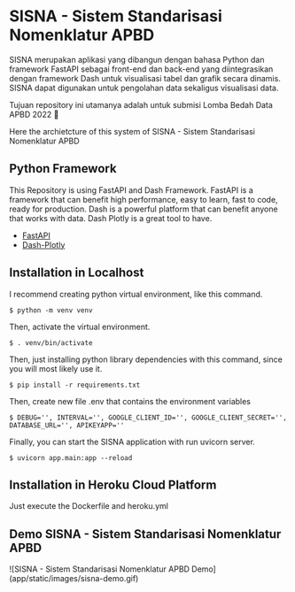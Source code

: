 # SISNA - Sistem Standarisasi Nomenklatur APBD
SISNA merupakan aplikasi yang dibangun dengan bahasa Python dan framework FastAPI sebagai front-end dan back-end yang diintegrasikan dengan framework Dash untuk visualisasi tabel dan grafik secara dinamis. SISNA dapat digunakan untuk pengolahan data sekaligus visualisasi data.

Tujuan repository ini utamanya adalah untuk submisi Lomba Bedah Data APBD 2022 🙏 

Here the archietcture of this system of SISNA - Sistem Standarisasi Nomenklatur APBD

## Python Framework
This Repository is using FastAPI and Dash Framework. 
FastAPI is a framework that can benefit high performance, easy to learn, fast to code, ready for production.
Dash is a powerful platform that can benefit anyone that works with data. Dash Plotly is a great tool to have.

 - [FastAPI](https://fastapi.tiangolo.com/)
 - [Dash-Plotly](https://dash.plotly.com/)

## Installation in Localhost
I recommend creating python virtual environment, like this command.

    $ python -m venv venv

Then, activate the virtual environment.

    $ . venv/bin/activate
    
Then, just installing python library dependencies with this command, since you will most likely use it.

    $ pip install -r requirements.txt
    
Then, create new file .env that contains the environment variables

    $ DEBUG='', INTERVAL='', GOOGLE_CLIENT_ID='', GOOGLE_CLIENT_SECRET='', DATABASE_URL='', APIKEYAPP=''
    
Finally, you can start the SISNA application with run uvicorn server.

    $ uvicorn app.main:app --reload
    

## Installation in Heroku Cloud Platform
Just execute the Dockerfile and heroku.yml


## Demo SISNA - Sistem Standarisasi Nomenklatur APBD
![SISNA - Sistem Standarisasi Nomenklatur APBD Demo] (app/static/images/sisna-demo.gif)


[comment]: <> (This is a wonderful community of people dedicated to supporting others learning Dash. You can find me there as well under the name CharmingData.)

[comment]: <> (## Execute Code in Browser)

[comment]: <> (If you prefer to run the code of this repository directly online instead of on your computer, paste my Workspace link into your browser and follow the gif below. )

[comment]: <> (> [Workspace Snapshot]&#40;https://gitpod.io#snapshot/1c6d1667-643f-491a-a746-8a232413bd43&#41;)

[comment]: <> (![gitpod-demo]&#40;https://user-images.githubusercontent.com/32049495/167286451-f53e5e40-b5eb-4fc6-ad53-f7ca0e660942.gif&#41;)

